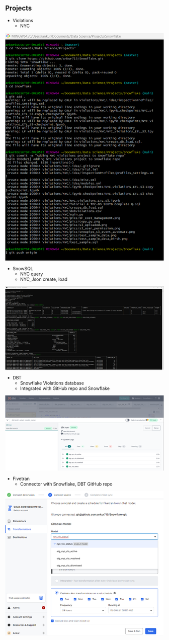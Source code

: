 ## Projects
- Violations
  - NYC
<p><img src="https://github.com/ankur715/Snowflake/blob/main/pics/nyc_vio_git.png"></p>

- SnowSQL
  - NYC query
  - NYC_Json create, load
<p><img src="https://github.com/ankur715/Snowflake/blob/main/SnowSQL/NYC/cmd_snowsql_violations.png"></p>

- DBT
  - Snowflake Violations database
  - Integrated with GitHub repo and Snowflake
<p><img src="https://github.com/ankur715/Snowflake/blob/main/pics/dbt_run.png"></p>

- Fivetran
  - Connector with Snowflake, DBT GitHub repo
<p><img src="https://github.com/ankur715/Snowflake/blob/main/pics/Git_SF_DBT_fivetran_transformation.png"></p>
 
